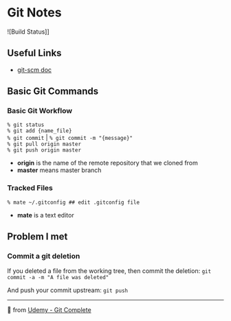 # Git Notes

![Build Status]]

## Useful Links

* [git-scm doc](https://git-scm.com/docs)

## Basic Git Commands

### Basic Git Workflow

`% git status` <br>
`% git add {name_file}` <br>
`% git commit` | `% git commit -m "{message}"` <br>
`% git pull origin master` <br>
`% git push origin master` <br>

* **origin** is the name of the remote repository that we cloned from
* **master** means master branch

### Tracked Files

`% mate ~/.gitconfig ## edit .gitconfig file`

* **mate** is a text editor

## Problem I met

### Commit a git deletion

If you deleted a file from the working tree, then commit the deletion:
`git commit -a -m "A file was deleted"`

And push your commit upstream:
`git push`

---

🤖 from [Udemy - Git Complete](https://www.udemy.com/course/git-complete/learn/)